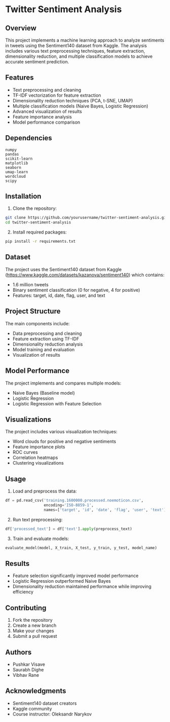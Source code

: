 # Twitter Sentiment Analysis

## Overview
This project implements a machine learning approach to analyze sentiments in tweets using the Sentiment140 dataset from Kaggle. The analysis includes various text preprocessing techniques, feature extraction, dimensionality reduction, and multiple classification models to achieve accurate sentiment prediction.

## Features
- Text preprocessing and cleaning
- TF-IDF vectorization for feature extraction
- Dimensionality reduction techniques (PCA, t-SNE, UMAP)
- Multiple classification models (Naive Bayes, Logistic Regression)
- Advanced visualization of results
- Feature importance analysis
- Model performance comparison

## Dependencies
```
numpy
pandas
scikit-learn
matplotlib
seaborn
umap-learn
wordcloud
scipy
```

## Installation
1. Clone the repository:
```bash
git clone https://github.com/yourusername/twitter-sentiment-analysis.git
cd twitter-sentiment-analysis
```

2. Install required packages:
```bash
pip install -r requirements.txt
```

## Dataset
The project uses the Sentiment140 dataset from Kaggle (https://www.kaggle.com/datasets/kazanova/sentiment140) which contains:
- 1.6 million tweets
- Binary sentiment classification (0 for negative, 4 for positive)
- Features: target, id, date, flag, user, and text

## Project Structure
The main components include:
- Data preprocessing and cleaning
- Feature extraction using TF-IDF
- Dimensionality reduction analysis
- Model training and evaluation
- Visualization of results

## Model Performance
The project implements and compares multiple models:
- Naive Bayes (Baseline model)
- Logistic Regression
- Logistic Regression with Feature Selection

## Visualizations
The project includes various visualization techniques:
- Word clouds for positive and negative sentiments
- Feature importance plots
- ROC curves
- Correlation heatmaps
- Clustering visualizations

## Usage
1. Load and preprocess the data:
```python
df = pd.read_csv('training.1600000.processed.noemoticon.csv',
                 encoding='ISO-8859-1',
                 names=['target', 'id', 'date', 'flag', 'user', 'text'])
```

2. Run text preprocessing:
```python
df['processed_text'] = df['text'].apply(preprocess_text)
```

3. Train and evaluate models:
```python
evaluate_model(model, X_train, X_test, y_train, y_test, model_name)
```

## Results
- Feature selection significantly improved model performance
- Logistic Regression outperformed Naive Bayes
- Dimensionality reduction maintained performance while improving efficiency

## Contributing
1. Fork the repository
2. Create a new branch
3. Make your changes
4. Submit a pull request


## Authors
- Pushkar Visave
- Saurabh Dighe
- Vibhav Rane

## Acknowledgments
- Sentiment140 dataset creators
- Kaggle community
- Course instructor: Oleksandr Narykov
